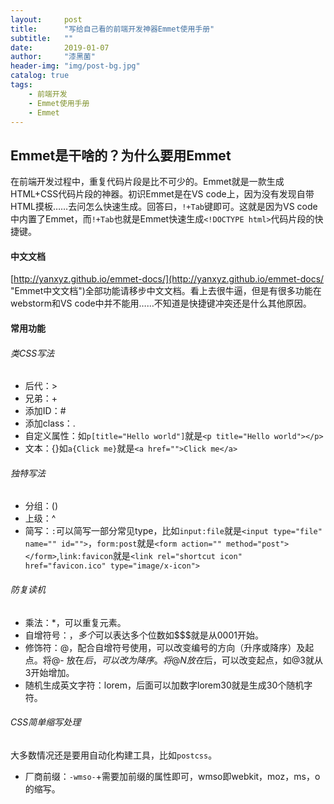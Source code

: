 ```yaml
---
layout:     post
title:      "写给自己看的前端开发神器Emmet使用手册"
subtitle:   ""
date:       2019-01-07
author:     "漆黑菌"
header-img: "img/post-bg.jpg"
catalog: true
tags:
    - 前端开发
    - Emmet使用手册
    - Emmet
---
```


## Emmet是干啥的？为什么要用Emmet
在前端开发过程中，重复代码片段是比不可少的。Emmet就是一款生成HTML+CSS代码片段的神器。初识Emmet是在VS code上，因为没有发现自带HTML摸板……去问怎么快速生成。回答曰，`!+Tab`键即可。这就是因为VS code中内置了Emmet，而`!+Tab`也就是Emmet快速生成`<!DOCTYPE html>`代码片段的快捷键。

#### 中文文档
[http://yanxyz.github.io/emmet-docs/](http://yanxyz.github.io/emmet-docs/ "Emmet中文文档")全部功能请移步中文文档。看上去很牛逼，但是有很多功能在webstorm和VS code中并不能用……不知道是快捷键冲突还是什么其他原因。

#### 常用功能
###### 类CSS写法
- 后代：>
- 兄弟：+
- 添加ID：#
- 添加class：.
- 自定义属性：如`p[title="Hello world"]`就是`<p title="Hello world"></p>`
- 文本：{}如`a{Click me}`就是`<a href="">Click me</a>`

###### 独特写法
- 分组：()
- 上级：^
- 简写：`:`可以简写一部分常见type，比如`input:file`就是`<input type="file" name="" id="">`，`form:post`就是`<form action="" method="post"></form>`,`link:favicon`就是`<link rel="shortcut icon" href="favicon.ico" type="image/x-icon">`

###### 防复读机
- 乘法：*，可以重复元素。
- 自增符号：$，多个$可以表达多个位数如$$$就是从0001开始。
- 修饰符：@，配合自增符号使用，可以改变编号的方向（升序或降序）及起点。将@- 放在$后，可以改为降序。将@N放在$后，可以改变起点，如@3就从3开始增加。
- 随机生成英文字符：lorem，后面可以加数字lorem30就是生成30个随机字符。

###### CSS简单缩写处理
大多数情况还是要用自动化构建工具，比如`postcss`。
- 厂商前缀：`-wmso-`+需要加前缀的属性即可，wmso即webkit，moz，ms，o的缩写。